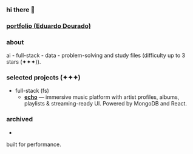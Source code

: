 ### hi there 👋

### [portfolio (Eduardo Dourado)](https://efdourado.github.io/efdourado)

### about
ai - full-stack - data - problem-solving and study files (difficulty up to 3 stars (✦✦✦)).

### selected projects (✦✦✦)
- full-stack (fs)
    - [**echo**](https://echo-trvw.onrender.com) — immersive music platform with artist profiles, albums, playlists & streaming-ready UI. Powered by MongoDB and React.

### archived
- 

built for performance.